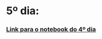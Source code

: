 # 5º dia: 
### [Link para o notebook do 4º dia](https://github.com/BEp0/imersaodados3/blob/main/arquivos_calab/dia5.ipynb)
